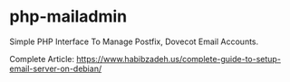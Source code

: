 # php-mailadmin
Simple PHP Interface To Manage Postfix, Dovecot Email Accounts.

Complete Article:
https://www.habibzadeh.us/complete-guide-to-setup-email-server-on-debian/
